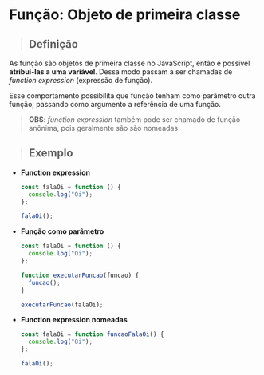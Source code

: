 # Função: Objeto de primeira classe

> ## **Definição**

As função são objetos de primeira classe no JavaScript, então é possível **atribuí-las a uma variável**. Dessa modo passam a ser chamadas de _function expression_ (expressão de função).

Esse comportamento possibilita que função tenham como parâmetro outra função, passando como argumento a referência de uma função.

> **OBS**: _function expression_ também pode ser chamado de função anônima, pois geralmente são são nomeadas

> ## **Exemplo**

- **Function expression**

  ```js
  const falaOi = function () {
    console.log("Oi");
  };

  falaOi();
  ```

- **Função como parâmetro**

  ```js
  const falaOi = function () {
    console.log("Oi");
  };

  function executarFuncao(funcao) {
    funcao();
  }

  executarFuncao(falaOi);
  ```

- **Function expression nomeadas**

  ```js
  const falaOi = function funcaoFalaOi() {
    console.log("Oi");
  };

  falaOi();
  ```
